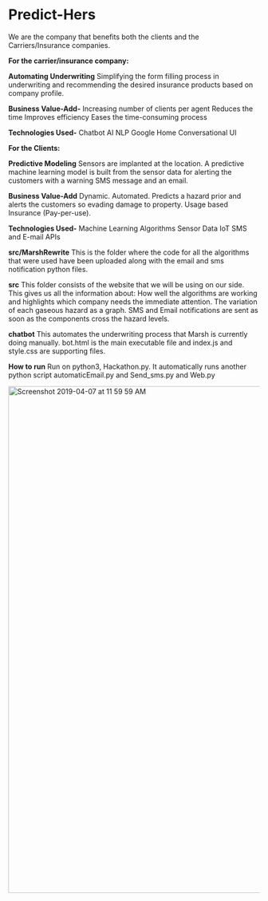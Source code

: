 # Predict-Hers

We are the company that benefits both the clients and the Carriers/Insurance companies.

**For the carrier/insurance company:**

**Automating Underwriting**
Simplifying the form filling process in underwriting and recommending the desired insurance products based on company profile.

**Business Value-Add-**
Increasing number of clients per agent
Reduces the time
Improves efficiency
Eases the time-consuming process

**Technologies Used-**
Chatbot AI
NLP
Google Home
Conversational UI

**For the Clients:**

**Predictive Modeling**
Sensors are implanted at the location. A predictive machine learning model is built from the sensor data for alerting the customers with a warning SMS message and an email.

**Business Value-Add**
Dynamic.
Automated.
Predicts a hazard prior and alerts the customers so evading damage to property.
Usage based Insurance (Pay-per-use).

**Technologies Used-**
Machine Learning Algorithms
Sensor Data
IoT
SMS and E-mail APIs

**src/MarshRewrite**
This is the folder where the code for all the algorithms that were used have been uploaded along with the email and sms notification python files.

**src**
This folder consists of the website that we will be using on our side. This gives us all the information about:
How well the algorithms are working and highlights which company needs the immediate attention.
The variation of each gaseous hazard as a graph.
SMS and Email notifications are sent as soon as the components cross the hazard levels.

**chatbot**
This automates the underwriting process that Marsh is currently doing manually.
bot.html is the main executable file and index.js and style.css are supporting files.

**How to run**
Run on python3, Hackathon.py.
It automatically runs another python script automaticEmail.py and Send_sms.py and Web.py

<img width="1016" alt="Screenshot 2019-04-07 at 11 59 59 AM" src="https://user-images.githubusercontent.com/47340709/55688398-dd6f4200-592c-11e9-9fe3-feaf33fdc91d.png">
